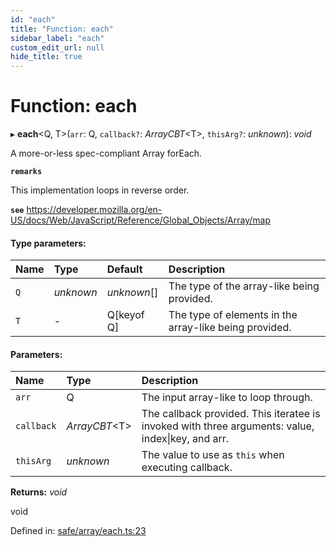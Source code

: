 ```yaml
---
id: "each"
title: "Function: each"
sidebar_label: "each"
custom_edit_url: null
hide_title: true
---
```


# Function: each

▸ **each**<Q, T\>(`arr`: Q, `callback?`: *ArrayCBT*<T\>, `thisArg?`: *unknown*): *void*

A more-or-less spec-compliant Array forEach.

**`remarks`** 

This implementation loops in reverse order.

**`see`** https://developer.mozilla.org/en-US/docs/Web/JavaScript/Reference/Global_Objects/Array/map

#### Type parameters:

Name | Type | Default | Description |
:------ | :------ | :------ | :------ |
`Q` | *unknown* | *unknown*[] | The type of the array-like being provided.   |
`T` | - | Q[keyof Q] | The type of elements in the array-like being provided.    |

#### Parameters:

Name | Type | Description |
:------ | :------ | :------ |
`arr` | Q | The input array-like to loop through.   |
`callback` | *ArrayCBT*<T\> | The callback provided.                   This iteratee is invoked with three arguments: value, index\|key, and arr.   |
`thisArg` | *unknown* | The value to use as `this` when executing callback.    |

**Returns:** *void*

void

Defined in: [safe/array/each.ts:23](https://github.com/kaihodev/hikidashi/blob/47d8382/src/safe/array/each.ts#L23)

